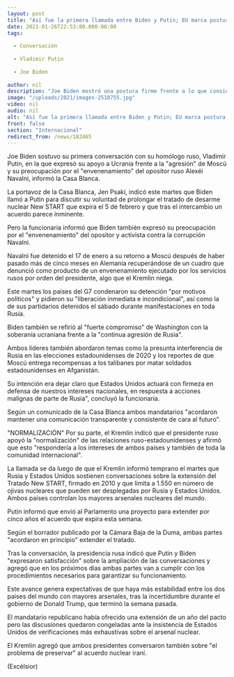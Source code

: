 ```yaml
---
layout: post
title: "Así fue la primera llamada entre Biden y Putin; EU marca postura firme"
date: 2021-01-26T22:53:00.000-06:00
tags:
  
  - Conversación
  
  - Vladimir Putin
  
  - Joe Biden
  
author: nil
description: "Joe Biden mostró una postura firme frente a lo que considera 'agresión' de Moscú sobre Ucrania y el 'envenenamiento' del líder opositor Alexéi Navalni."
image: "/uploads/2021/images-2518755.jpg"
video: nil
audio: nil
alt: "Así fue la primera llamada entre Biden y Putin; EU marca postura firme"
front: false
section: "Internacional"
redirect_from: /news/182465
---
```


Joe Biden sostuvo su primera conversación con su homólogo ruso, Vladimir Putin, en la que expresó su apoyo a Ucrania frente a la "agresión" de Moscú y su preocupación por el "envenenamiento" del opositor ruso Alexéi Navalni, informó la Casa Blanca.

La portavoz de la Casa Blanca, Jen Psaki, indicó este martes que Biden llamó a Putin para discutir su voluntad de prolongar el tratado de desarme nuclear New START que expira el 5 de febrero y que tras el intercambio un acuerdo parece inminente. 

Pero la funcionaria informó que Biden también expresó su preocupación por el "envenenamiento" del opositor y activista contra la corrupción Navalni.

Navalni fue detenido el 17 de enero a su retorno a Moscú después de haber pasado más de cinco meses en Alemania recuperándose de un cuadro que denunció como producto de un envenenamiento ejecutado por los servicios rusos por orden del presidente, algo que el Kremlin niega. 

Este martes los países del G7 condenaron su detención "por motivos políticos" y pidieron su "liberación inmediata e incondicional", así como la de sus partidarios detenidos el sábado durante manifestaciones en toda Rusia.

Biden también se refirió al "fuerte compromiso" de Washington con la soberanía ucraniana frente a la "continua agresión de Rusia".

Ambos líderes también abordaron temas como la presunta interferencia de Rusia en las elecciones estadounidenses de 2020 y los reportes de que Moscú entrega recompensas a los talibanes por matar soldados estadounidenses en Afganistán. 

Su intención era dejar claro que Estados Unidos actuará con firmeza en defensa de nuestros intereses nacionales, en respuesta a acciones malignas de parte de Rusia", concluyó la funcionaria. 

Según un comunicado de la Casa Blanca ambos mandatarios "acordaron mantener una comunicación transparente y consistente de cara al futuro". 

 

"NORMALIZACIÓN"
Por su parte, el Kremlin indicó que el presidente ruso apoyó la "normalización" de las relaciones ruso-estadounidenses y afirmó que esto "respondería a los intereses de ambos países y también de toda la comunidad internacional".

La llamada se da luego de que el Kremlin informó temprano el martes que Rusia y Estados Unidos sostienen conversaciones sobre la extensión del Tratado New START, firmado en 2010 y que limita a 1.550 en número de ojivas nucleares que pueden ser desplegadas por Rusia y Estados Unidos. Ambos países controlan los mayores arsenales nucleares del mundo.

Putin informó que envió al Parlamento una proyecto para extender por cinco años el acuerdo que expira esta semana. 

Según el borrador publicado por la Cámara Baja de la Duma, ambas partes "acordaron en principio" extender el tratado. 

Tras la conversación, la presidencia rusa indicó que Putin y Biden "expresaron satisfacción" sobre la ampliación de las conversaciones y agregó que en los próximos días ambas partes van a cumplir con los procedimientos necesarios para garantizar su funcionamiento. 

Este avance genera expectativas de que haya más estabilidad entre los dos países del mundo con mayores arsenales, tras la incertidumbre durante el gobierno de Donald Trump, que terminó la semana pasada. 

El mandatario republicano había ofrecido una extensión de un año del pacto pero las discusiones quedaron congeladas ante la insistencia de Estados Unidos de verificaciones más exhaustivas sobre el arsenal nuclear.

El Kremlin agregó que ambos presidentes conversaron también sobre "el problema de preservar" al acuerdo nuclear iraní.

(Excélsior)